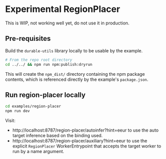 # Experimental RegionPlacer

This is WIP, not working well yet, do not use it in production.

## Pre-requisites

Build the `durable-utils` library locally to be usable by the example.

```sh
# From the repo root directory
cd ../../ && npm run npm:publish:dryrun
```

This will create the `npm_dist/` directory containing the npm package contents, which is referenced directly by the example's `package.json`.

## Run region-placer locally

```sh
cd examples/region-placer
npm run dev
```

Visit:

-   http://localhost:8787/region-placer/autoinfer?hint=eeur to use the auto target inference based on the binding used.
-   http://localhost:8787/region-placer/auxiliary?hint=eeur to use the explicit `RegionPlacer` WorkerEntrypoint that accepts the target worker to run by a name argument.
